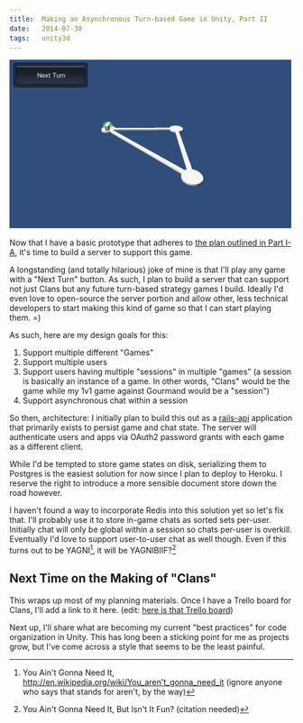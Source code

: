 ```yaml
---
title:  Making an Asynchronous Turn-based Game in Unity, Part II
date:   2014-07-30
tags:   unity3d
---
```


![](/images/2014-07-30-screen-1.png)

Now that I have a basic prototype that adheres to [the plan outlined in Part I-A](//making-an-asynchronous-turn-based-game-in-unity-part-1-a), it's time to build a server to support this game.

A longstanding (and totally hilarious) joke of mine is that I'll play any game with a "Next Turn" button. As such, I plan to build a server that can support not just Clans but any future turn-based strategy games I build. Ideally I'd even love to open-source the server portion and allow other, less technical developers to start making this kind of game so that I can start playing them. =)

As such, here are my design goals for this:

1. Support multiple different "Games"
2. Support multiple users
3. Support users having multiple "sessions" in multiple "games" (a session is basically an instance of a game. In other words, "Clans" would be the game while my 1v1 game against Gourmand would be a "session")
4. Support asynchronous chat within a session

So then, architecture: I initially plan to build this out as a [rails-api](https://github.com/rails-api/rails-api) application that primarily exists to persist game and chat state. The server will authenticate users and apps via OAuth2 password grants with each game as a different client.

While I'd be tempted to store game states on disk, serializing them to Postgres is the easiest solution for now since I plan to deploy to Heroku. I reserve the right to introduce a more sensible document store down the road however.

I haven't found a way to incorporate Redis into this solution yet so let's fix that. I'll probably use it to store in-game chats as sorted sets per-user. Initially chat will only be global within a session so chats per-user is overkill. Eventually I'd love to support user-to-user chat as well though. Even if this turns out to be YAGNI[^1], it will be YAGNIBIIF?[^2]

## Next Time on the Making of "Clans"

This wraps up most of my planning materials. Once I have a Trello board for Clans, I'll add a link to it here. (edit: [here is that Trello board](https://trello.com/b/2DsnBsDh/gamestack))

Next up, I'll share what are becoming my current "best practices" for code organization in Unity. This has long been a sticking point for me as projects grow, but I've come across a style that seems to be the least painful.

[^1]: You Ain't Gonna Need It, http://en.wikipedia.org/wiki/You_aren't_gonna_need_it (ignore anyone who says that stands for aren't, by the way)
[^2]: You Ain't Gonna Need It, But Isn't It Fun? (citation needed)